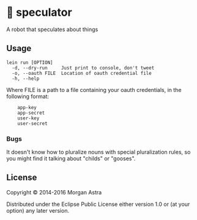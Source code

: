# 🤔 speculator

A robot that speculates about things

## Usage

```
lein run [OPTION]
  -d, --dry-run     Just print to console, don't tweet
  -o, --oauth FILE  Location of oauth credential file
  -h, --help
```


Where FILE is a path to a file containing your oauth credentials,
in the following format:
```
    app-key
    app-secret
    user-key
    user-secret
```

### Bugs

It doesn't know how to pluralize nouns with special pluralization rules, so you might find it talking about "childs" or "gooses".

## License

Copyright © 2014-2016 Morgan Astra

Distributed under the Eclipse Public License either version 1.0 or (at
your option) any later version.
